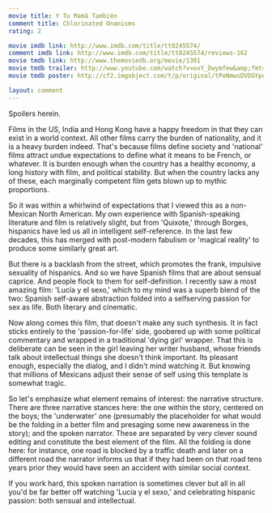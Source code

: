 ```yaml
---
movie title: Y Tu Mamá También
comment title: Chlorinated Onanisms
rating: 2

movie imdb link: http://www.imdb.com/title/tt0245574/
comment imdb link: http://www.imdb.com/title/tt0245574/reviews-162
movie tmdb link: http://www.themoviedb.org/movie/1391
movie tmdb trailer: http://www.youtube.com/watch?v=oxY_Dwymfew&amp;fmt=18
movie tmdb poster: http://cf2.imgobject.com/t/p/original/tPeNmwsDVDGYpqflgSDBQfgAwtt.jpg

layout: comment
---
```


Spoilers herein.

Films in the US, India and Hong Kong have a happy freedom in that they can exist in a world context. All other films carry the burden of nationality, and it is a heavy burden indeed. That's because films define society and 'national' films attract undue expectations to define what it means to be French, or whatever. It is burden enough when the country has a healthy economy, a long history with film, and political stability. But when the country lacks any of these, each marginally competent film gets blown up to mythic proportions.

So it was within a whirlwind of expectations that I viewed this as a non-Mexican North American. My own experience with Spanish-speaking literature and film is relatively slight, but from 'Quixote,' through Borges, hispanics have led us all in intelligent self-reference. In the last few decades, this has merged with post-modern fabulism or 'magical reality' to produce some similarly great art.

But there is a backlash from the street, which promotes the frank, impulsive sexuality of hispanics. And so we have Spanish films that are about sensual caprice. And people flock to them for self-definition. I recently saw a most amazing film: 'Lucía y el sexo,' which to my mind was a superb blend of the two: Spanish self-aware abstraction folded into a selfserving passion for sex as life. Both literary and cinematic.

Now along comes this film, that doesn't make any such synthesis. It in fact sticks entirely to the 'passion-for-life' side, goobered up with some political commentary and wrapped in a traditional 'dying girl' wrapper. That this is deliberate can be seen in the girl leaving her writer husband, whose friends talk about intellectual things she doesn't think important. Its pleasant enough, especially the dialog, and I didn't mind watching it. But knowing that millions of Mexicans adjust their sense of self using this template is somewhat tragic.

So let's emphasize what element remains of interest: the narrative structure. There are three narrative stances here: the one within the story, centered on the boys; the 'underwater' one (presumably the placeholder for what would be the folding in a better film and presaging some new awareness in the story); and the spoken narrator. These are separated by very clever sound editing and constitute the best element of the film. All the folding is done here: for instance, one road is blocked by a traffic death and later on a different road the narrator informs us that if they had been on that road tens years prior they would have seen an accident with similar social context.

If you work hard, this spoken narration is sometimes clever but all in all you'd be far better off watching 'Lucía y el sexo,' and celebrating hispanic passion: both sensual and intellectual.